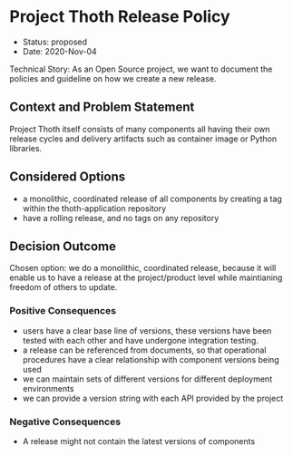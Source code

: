 # Project Thoth Release Policy

* Status: proposed
* Date: 2020-Nov-04

Technical Story: As an Open Source project, we want to document the policies and guideline on how we create a new
release.

## Context and Problem Statement

Project Thoth itself consists of many components all having their own release cycles and delivery artifacts such as
container image or Python libraries.

## Considered Options

* a monolithic, coordinated release of all components by creating a tag within the thoth-application repository
* have a rolling release, and no tags on any repository

## Decision Outcome

Chosen option: we do a monolithic, coordinated release, because it will enable us to have a release at the
project/product level while maintianing freedom of others to update.

### Positive Consequences <!-- optional -->

* users have a clear base line of versions, these versions have been tested with each other and have
  undergone integration testing.
* a release can be referenced from documents, so that operational procedures have a clear relationship with component
  versions being used
* we can maintain sets of different versions for different deployment environments
* we can provide a version string with each API provided by the project

### Negative Consequences <!-- optional -->

* A release might not contain the latest versions of components

<!-- markdownlint-disable-file MD013 -->
